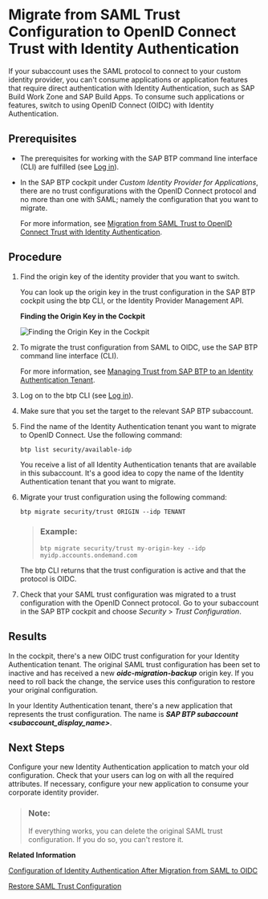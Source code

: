 <!-- loio827ae664cf5448b1a2fa993a8372aafc -->

# Migrate from SAML Trust Configuration to OpenID Connect Trust with Identity Authentication

If your subaccount uses the SAML protocol to connect to your custom identity provider, you can't consume applications or application features that require direct authentication with Identity Authentication, such as SAP Build Work Zone and SAP Build Apps. To consume such applications or features, switch to using OpenID Connect \(OIDC\) with Identity Authentication.



<a name="loio827ae664cf5448b1a2fa993a8372aafc__prereq_znq_pz3_dxb"/>

## Prerequisites

-   The prerequisites for working with the SAP BTP command line interface \(CLI\) are fulfilled \(see [Log in](log-in-e241b30.md)\).

-   In the SAP BTP cockpit under *Custom Identity Provider for Applications*, there are no trust configurations with the OpenID Connect protocol and no more than one with SAML; namely the configuration that you want to migrate.

    For more information, see [Migration from SAML Trust to OpenID Connect Trust with Identity Authentication](migration-from-saml-trust-to-openid-connect-trust-with-identity-authentication-d097ce2.md).




## Procedure

1.  Find the origin key of the identity provider that you want to switch.

    You can look up the origin key in the trust configuration in the SAP BTP cockpit using the btp CLI, or the Identity Provider Management API.

      
      
    **Finding the Origin Key in the Cockpit**

    ![](images/Show_Origin_Key_in_cockpit_7e03dc2.png "Finding the Origin Key in the Cockpit")

2.  To migrate the trust configuration from SAML to OIDC, use the SAP BTP command line interface \(CLI\).

    For more information, see [Managing Trust from SAP BTP to an Identity Authentication Tenant](managing-trust-from-sap-btp-to-an-identity-authentication-tenant-6140107.md).

3.  Log on to the btp CLI \(see [Log in](log-in-e241b30.md)\).

4.  Make sure that you set the target to the relevant SAP BTP subaccount.

5.  Find the name of the Identity Authentication tenant you want to migrate to OpenID Connect. Use the following command:

    `btp list security/available-idp`

    You receive a list of all Identity Authentication tenants that are available in this subaccount. It's a good idea to copy the name of the Identity Authentication tenant that you want to migrate.

6.  Migrate your trust configuration using the following command:

    `btp migrate security/trust ORIGIN --idp TENANT`

    > ### Example:  
    > `btp migrate security/trust my-origin-key --idp myidp.accounts.ondemand.com`

    The btp CLI returns that the trust configuration is active and that the protocol is OIDC.

7.  Check that your SAML trust configuration was migrated to a trust configuration with the OpenID Connect protocol. Go to your subaccount in the SAP BTP cockpit and choose *Security* \> *Trust Configuration*.




<a name="loio827ae664cf5448b1a2fa993a8372aafc__result_ktm_pfj_dxb"/>

## Results

In the cockpit, there's a new OIDC trust configuration for your Identity Authentication tenant. The original SAML trust configuration has been set to inactive and has received a new ***oidc-migration-backup*** origin key. If you need to roll back the change, the service uses this configuration to restore your original configuration.

In your Identity Authentication tenant, there's a new application that represents the trust configuration. The name is ***SAP BTP subaccount *<subaccount\_display\_name\>****.



<a name="loio827ae664cf5448b1a2fa993a8372aafc__postreq_dpv_pfj_dxb"/>

## Next Steps

Configure your new Identity Authentication application to match your old configuration. Check that your users can log on with all the required attributes. If necessary, configure your new application to consume your corporate identity provider.

> ### Note:  
> If everything works, you can delete the original SAML trust configuration. If you do so, you can't restore it.

**Related Information**  


[Configuration of Identity Authentication After Migration from SAML to OIDC](configuration-of-identity-authentication-after-migration-from-saml-to-oidc-1fa7273.md "You replaced an SAML trust configuration to your custom identity provider with an OIDC trust configuration to Identity Authentication. Now, you need to make sure that the subaccount gets the same user attributes (names and values) as before.")

[Restore SAML Trust Configuration](restore-saml-trust-configuration-21d86cf.md "You replaced a SAML trust configuration to your custom identity provider with an OpenID Connect (OIDC) trust configuration to Identity Authentication, and the authentication of application users in the subaccount isn't working as you expected. Restore your SAML configuration to get your applications working again.")

